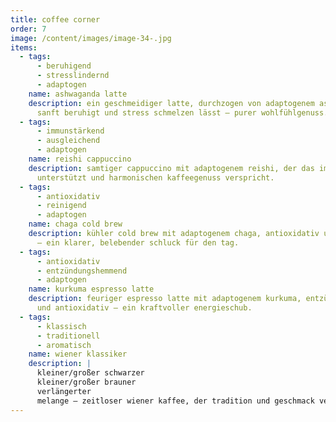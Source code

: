 ```yaml
---
title: coffee corner
order: 7
image: /content/images/image-34-.jpg
items:
  - tags:
      - beruhigend
      - stresslindernd
      - adaptogen
    name: ashwaganda latte
    description: ein geschmeidiger latte, durchzogen von adaptogenem ashwaganda, der
      sanft beruhigt und stress schmelzen lässt – purer wohlfühlgenuss.
  - tags:
      - immunstärkend
      - ausgleichend
      - adaptogen
    name: reishi cappuccino
    description: samtiger cappuccino mit adaptogenem reishi, der das immunsystem
      unterstützt und harmonischen kaffeegenuss verspricht.
  - tags:
      - antioxidativ
      - reinigend
      - adaptogen
    name: chaga cold brew
    description: kühler cold brew mit adaptogenem chaga, antioxidativ und reinigend
      – ein klarer, belebender schluck für den tag.
  - tags:
      - antioxidativ
      - entzündungshemmend
      - adaptogen
    name: kurkuma espresso latte
    description: feuriger espresso latte mit adaptogenem kurkuma, entzündungshemmend
      und antioxidativ – ein kraftvoller energieschub.
  - tags:
      - klassisch
      - traditionell
      - aromatisch
    name: wiener klassiker
    description: |
      kleiner/großer schwarzer
      kleiner/großer brauner
      verlängerter
      melange – zeitloser wiener kaffee, der tradition und geschmack vereint.
---
```

